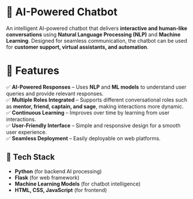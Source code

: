 
# 🤖 AI-Powered Chatbot  

An intelligent AI-powered chatbot that delivers **interactive and human-like conversations** using **Natural Language Processing (NLP)** and **Machine Learning**. Designed for seamless communication, the chatbot can be used for **customer support, virtual assistants, and automation**.  

# 🌟 Features  

✅ **AI-Powered Responses** – Uses **NLP** and **ML models** to understand user queries and provide relevant responses.  
✅ **Multiple Roles Integrated** – Supports different conversational roles such as **mentor, friend, captain, and sage**, making interactions more dynamic.  
✅ **Continuous Learning** – Improves over time by learning from user interactions.  
✅ **User-Friendly Interface** – Simple and responsive design for a smooth user experience.  
✅ **Seamless Deployment** – Easily deployable on web platforms.  

## 🚀 Tech Stack  

- **Python** (for backend AI processing)  
- **Flask** (for web framework)  
- **Machine Learning Models** (for chatbot intelligence)  
- **HTML, CSS, JavaScript** (for frontend)   

 


